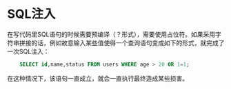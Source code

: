SQL注入
=======

在写代码里SQL语句的时候需要预编译（？形式），需要使用占位符。如果采用字符串拼接的话，例如故意输入某些值使得一个查询语句变成如下的形式，就完成了一次SQL注入：
```SQL
    SELECT id,name,status FROM users WHERE age > 20 OR 1=1;
```
在这种情况下，该语句一直成立，就会一直执行最终造成某些损害。

